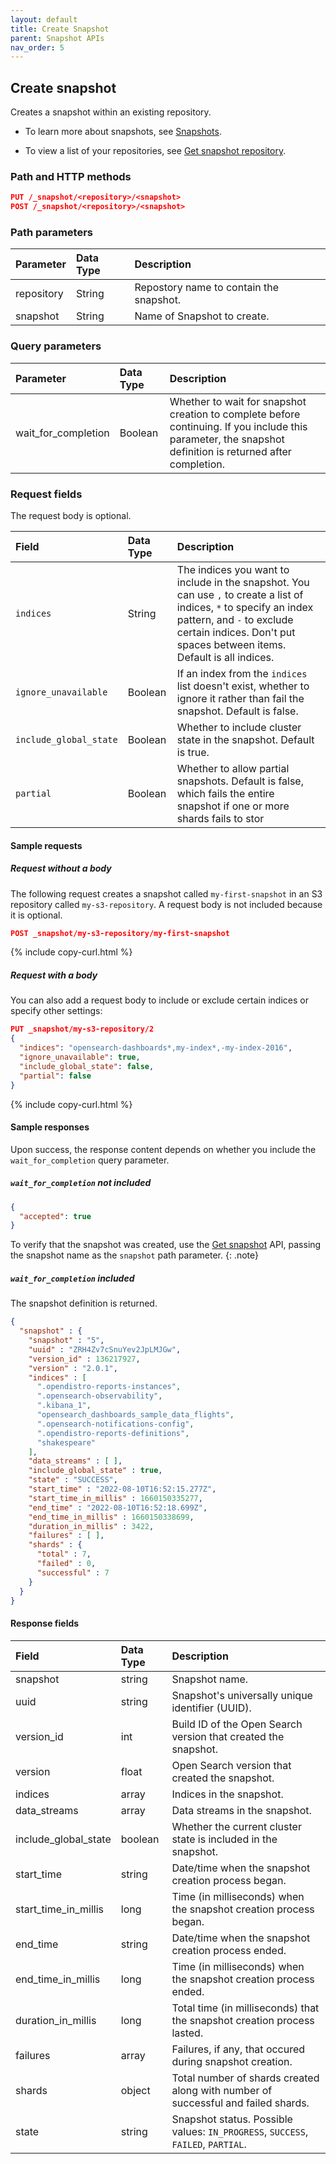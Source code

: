 ```yaml
---
layout: default
title: Create Snapshot
parent: Snapshot APIs
nav_order: 5
---
```


## Create snapshot

Creates a snapshot within an existing repository.

* To learn more about snapshots, see [Snapshots]({{site.url}}{{site.baseurl}}/opensearch/snapshots/index).

* To view a list of your repositories, see [Get snapshot repository]({{site.url}}{{site.baseurl}}/api-reference/snapshots/get-snapshot-repository).

### Path and HTTP methods

```json
PUT /_snapshot/<repository>/<snapshot>
POST /_snapshot/<repository>/<snapshot>
```

### Path parameters

Parameter | Data Type | Description
:--- | :--- | :---
repository | String | Repostory name to contain the snapshot. |
snapshot | String | Name of Snapshot to create. |

### Query parameters

Parameter | Data Type | Description
:--- | :--- | :---
wait_for_completion | Boolean |  Whether to wait for snapshot creation to complete before continuing. If you include this parameter, the snapshot definition is returned after completion. |

### Request fields

The request body is optional.

Field | Data Type | Description
:--- | :--- | :---
`indices` | String | The indices you want to include in the snapshot. You can use `,` to create a list of indices, `*` to specify an index pattern, and `-` to exclude certain indices. Don't put spaces between items. Default is all indices.
`ignore_unavailable` | Boolean | If an index from the `indices` list doesn't exist, whether to ignore it rather than fail the snapshot. Default is false.
`include_global_state` | Boolean | Whether to include cluster state in the snapshot. Default is true.
`partial` | Boolean | Whether to allow partial snapshots. Default is false, which fails the entire snapshot if one or more shards fails to stor

#### Sample requests

##### Request without a body

The following request creates a snapshot called `my-first-snapshot` in an S3 repository called `my-s3-repository`. A request body is not included because it is optional.

```json
POST _snapshot/my-s3-repository/my-first-snapshot
```
{% include copy-curl.html %}

##### Request with a body

You can also add a request body to include or exclude certain indices or specify other settings:

```json
PUT _snapshot/my-s3-repository/2
{
  "indices": "opensearch-dashboards*,my-index*,-my-index-2016",
  "ignore_unavailable": true,
  "include_global_state": false,
  "partial": false
}
```
{% include copy-curl.html %}

#### Sample responses

Upon success, the response content depends on whether you include the `wait_for_completion` query parameter.

##### `wait_for_completion` not included

```json
{
  "accepted": true
}
```

To verify that the snapshot was created, use the [Get snapshot]({{site.url}}{{site.baseurl}}/api-reference/snapshots/get-snapshot) API, passing the snapshot name as the `snapshot` path parameter.
{: .note}

##### `wait_for_completion` included

The snapshot definition is returned.

```json
{
  "snapshot" : {
    "snapshot" : "5",
    "uuid" : "ZRH4Zv7cSnuYev2JpLMJGw",
    "version_id" : 136217927,
    "version" : "2.0.1",
    "indices" : [
      ".opendistro-reports-instances",
      ".opensearch-observability",
      ".kibana_1",
      "opensearch_dashboards_sample_data_flights",
      ".opensearch-notifications-config",
      ".opendistro-reports-definitions",
      "shakespeare"
    ],
    "data_streams" : [ ],
    "include_global_state" : true,
    "state" : "SUCCESS",
    "start_time" : "2022-08-10T16:52:15.277Z",
    "start_time_in_millis" : 1660150335277,
    "end_time" : "2022-08-10T16:52:18.699Z",
    "end_time_in_millis" : 1660150338699,
    "duration_in_millis" : 3422,
    "failures" : [ ],
    "shards" : {
      "total" : 7,
      "failed" : 0,
      "successful" : 7
    }
  }
}
```

#### Response fields

| Field | Data Type | Description |
| :--- | :--- | :--- | 
| snapshot | string | Snapshot name. |
| uuid | string | Snapshot's universally unique identifier (UUID). |
| version_id | int | Build ID of the Open Search version that created the snapshot. |
| version | float | Open Search version that created the snapshot. |
| indices | array | Indices in the snapshot. |
| data_streams | array | Data streams in the snapshot. |
| include_global_state | boolean | Whether the current cluster state is included in the snapshot. |
| start_time | string | Date/time when the snapshot creation process began. |
| start_time_in_millis | long | Time (in milliseconds) when the snapshot creation process began. |
| end_time | string | Date/time when the snapshot creation process ended. |
| end_time_in_millis | long | Time (in milliseconds) when the snapshot creation process ended. |
| duration_in_millis | long | Total time (in milliseconds) that the snapshot creation process lasted. |
| failures | array | Failures, if any, that occured during snapshot creation. |
| shards | object | Total number of shards created along with number of successful and failed shards. |
| state | string | Snapshot status. Possible values: `IN_PROGRESS`, `SUCCESS`, `FAILED`, `PARTIAL`. |